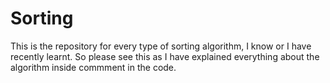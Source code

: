 # Sorting
This is the repository for every type of sorting algorithm, I know or I have recently learnt. So please see this as I have explained everything about the algorithm inside commment in the code.

